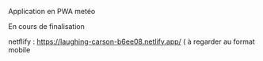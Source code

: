 Application en PWA metéo

En cours de finalisation

netflify : https://laughing-carson-b6ee08.netlify.app/ ( à regarder au format mobile 
